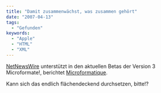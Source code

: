 ```yaml
---
title: "Damit zusammenwächst, was zusammen gehört"
date: "2007-04-13"
tags:
  - "Gefunden"
keywords:
  - "Apple"
  - "HTML"
  - "XML"
---
```


[NetNewsWire](http://www.newsgator.com/NGOLProduct.aspx?ProdID=NetNewsWire) unterstützt in den aktuellen Betas der Version 3 Microformate!, berichtet [Microformatique](http://microformatique.com/?p=142).

Kann sich das endlich flächendeckend durchsetzen, bitte!?
